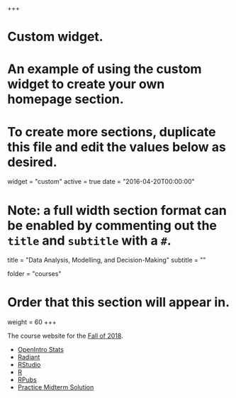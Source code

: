 +++
# Custom widget.
# An example of using the custom widget to create your own homepage section.
# To create more sections, duplicate this file and edit the values below as desired.
widget = "custom"
active = true
date = "2016-04-20T00:00:00"

# Note: a full width section format can be enabled by commenting out the `title` and `subtitle` with a `#`.
title = "Data Analysis, Modelling, and Decision-Making"
subtitle = ""

folder = "courses"

# Order that this section will appear in.
weight = 60
+++

The course website for the [Fall of 2018](https://wise.willamette.edu/portal/site/GSM-5103-01-18_FA).

+ [OpenIntro Stats](https://www.openintro.org/stat/textbook.php?stat_book=os)
+ [Radiant](https://radiant-rstats.github.io/docs/index.html)
+ [RStudio](https://www.rstudio.com)
+ [R](https://cran.r-project.org)
+ [RPubs](https://rpubs.com/rwalkerWU/)
+ [Practice Midterm Solution](https://www.data.viajes/courses/5103/PracticeMidterm.html)
